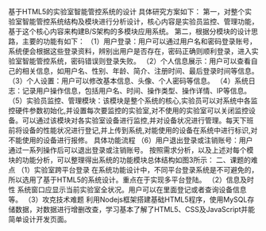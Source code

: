 基于HTML5的实验室智能管控系统的设计
具体研究方案如下： 
第一，对整个实验室智能管控系统结构及模块进行分析设计，核心内容是实验员监控、管理功能，基于这个核心内容来构建B/S架构的多模块应用系统。 
第二，根据分模块的设计思路，主要的功能有如下： 
（1）用户登录：用户可以通过用户名和密码登录账号，系统便会根据这些登录资料，辨别出用户是否存在，密码正确则顺利登录，进入实验室智能管控系统，密码错误则登录失败。 
（2）个人信息展示：用户可以查看自己的相关信息，如用户名、性别、年龄、简介、注册时间、最后登录时间等信息。
（3）个人设置：用户可以修改基本信息、头像、个人密码等信息。 
（4）系统日志：记录用户操作信息，包括用户名、时间、操作类型、操作详情、IP等信息。 
（5）实验员监控、管理模块：该模块是整个系统的核心,实验员可以对系统中各监控硬件参数初始化,并设置每次要监控的实验室,对不使用的实验室可以关闭监控设备。可以通过该模块对各实验室设备进行监控,并对设备状况进行管理。每天下班前将设备的性能状况进行登记,并上传到系统,对能使用的设备在系统中进行标识,对不能使用的设备进行报修。
具体功能流程
（6）用户退出登录或注销账号：用户通过一系列操作后可以退出登录或注销账号。
按照需求分析，以及上述对每个模块的功能分析，可以整理得出系统的功能模块总体结构如图3所示：
二、课题的难点
（1）实验室跨平台登录
在系统功能设计中，不同平台登录系统是不可避免的，所以选用了基于HTML5的系统设计。重点在于实现多平台登陆。
（2）信息及时性
系统窗口应显示当前实验室全状况。用户可以在里面登记或者查询设备信息等。
（3）攻克技术难题
利用Nodejs框架搭建基础HTML5程序，使用MySQL存储数据，对数据进行增删改查，学习基本了解了HTML5、CSS及JavaScript并能简单设计开发页面。


